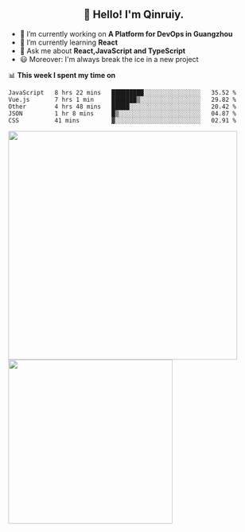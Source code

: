 <h2 align="center">👋 Hello! I'm Qinruiy.</h2>


- 🔭 I’m currently working on **A Platform for DevOps in Guangzhou**
- 🌱 I’m currently learning **React**
- 💬 Ask me about **React,JavaScript and TypeScript**
- 😃 Moreover: I'm always break the ice in a new project

📊 **This week I spent my time on**

<!--START_SECTION:waka-->
```text
JavaScript   8 hrs 22 mins   █████████░░░░░░░░░░░░░░░░   35.52 % 
Vue.js       7 hrs 1 min     ███████▒░░░░░░░░░░░░░░░░░   29.82 % 
Other        4 hrs 48 mins   █████░░░░░░░░░░░░░░░░░░░░   20.42 % 
JSON         1 hr 8 mins     █▒░░░░░░░░░░░░░░░░░░░░░░░   04.87 % 
CSS          41 mins         ▓░░░░░░░░░░░░░░░░░░░░░░░░   02.91 % 
```
<!--END_SECTION:waka-->

<p>
<img align="left" width="460" src="https://github-readme-stats.vercel.app/api?username=Qinruiy&custom_title=Qrinruiy's Github Stats&theme=graywhite&hide_border=true"/> <img align="left" width="330" src="https://github-readme-stats.vercel.app/api/top-langs/?username=Qinruiy&layout=compact&theme=graywhite&hide_border=true"/>
</p>
